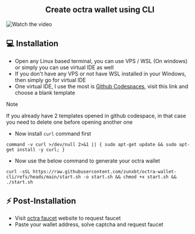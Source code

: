 <h2 align=center>Create octra wallet using CLI</h2>

![Watch the video](https://i.ytimg.com/vi/bJhVfrvdxVA/maxresdefault.jpg)

## 💻 Installation
- Open any Linux based terminal, you can use VPS / WSL (On windows) or simply you can use virtual IDE as well
- If you don't have any VPS or not have WSL installed in your Windows, then simply go for virtual IDE
- One virtual IDE, I use the most is [Github Codespaces](https://github.com/codespaces), visit this link and choose a blank template
> [!NOTE]
> If you already have 2 templates opened in github codespace, in that case you need to delete one before opening another one
- Now install `curl` command first
```
command -v curl >/dev/null 2>&1 || { sudo apt-get update && sudo apt-get install -y curl; }
```
- Now use the below command to generate your octra wallet
```
curl -sSL https://raw.githubusercontent.com/zunxbt/octra-wallet-cli/refs/heads/main/start.sh -o start.sh && chmod +x start.sh && ./start.sh
```
 ## ⚡ Post-Installation
 - Visit [octra faucet](https://faucet.octra.network) website to request faucet
 - Paste your wallet address, solve captcha and request faucet

